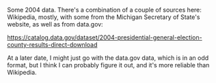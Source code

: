 Some 2004 data. There's a combination of a couple of sources here: Wikipedia, mostly, with some from the Michigan Secretary of State's website, as well as from data.gov:

https://catalog.data.gov/dataset/2004-presidential-general-election-county-results-direct-download

At a later date, I might just go with the data.gov data, which is in an odd format, but I think I can probably figure it out, and it's more reliable than Wikipedia.
